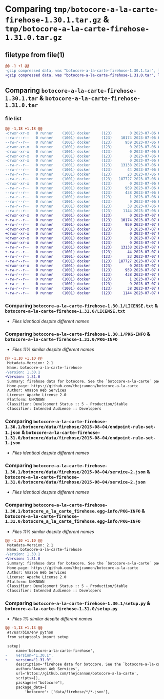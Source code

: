 # Comparing `tmp/botocore-a-la-carte-firehose-1.30.1.tar.gz` & `tmp/botocore-a-la-carte-firehose-1.31.0.tar.gz`

## filetype from file(1)

```diff
@@ -1 +1 @@
-gzip compressed data, was "botocore-a-la-carte-firehose-1.30.1.tar", last modified: Thu Jul  6 01:45:08 2023, max compression
+gzip compressed data, was "botocore-a-la-carte-firehose-1.31.0.tar", last modified: Fri Jul  7 01:43:59 2023, max compression
```

## Comparing `botocore-a-la-carte-firehose-1.30.1.tar` & `botocore-a-la-carte-firehose-1.31.0.tar`

### file list

```diff
@@ -1,18 +1,18 @@
-drwxr-xr-x   0 runner    (1001) docker     (123)        0 2023-07-06 01:45:08.950862 botocore-a-la-carte-firehose-1.30.1/
--rw-r--r--   0 runner    (1001) docker     (123)    10174 2023-07-06 01:45:08.000000 botocore-a-la-carte-firehose-1.30.1/LICENSE.txt
--rw-r--r--   0 runner    (1001) docker     (123)      959 2023-07-06 01:45:08.950862 botocore-a-la-carte-firehose-1.30.1/PKG-INFO
-drwxr-xr-x   0 runner    (1001) docker     (123)        0 2023-07-06 01:45:08.950862 botocore-a-la-carte-firehose-1.30.1/botocore/
-drwxr-xr-x   0 runner    (1001) docker     (123)        0 2023-07-06 01:45:08.950862 botocore-a-la-carte-firehose-1.30.1/botocore/data/
-drwxr-xr-x   0 runner    (1001) docker     (123)        0 2023-07-06 01:45:08.950862 botocore-a-la-carte-firehose-1.30.1/botocore/data/firehose/
-drwxr-xr-x   0 runner    (1001) docker     (123)        0 2023-07-06 01:45:08.950862 botocore-a-la-carte-firehose-1.30.1/botocore/data/firehose/2015-08-04/
--rw-r--r--   0 runner    (1001) docker     (123)    13138 2023-07-06 01:44:40.000000 botocore-a-la-carte-firehose-1.30.1/botocore/data/firehose/2015-08-04/endpoint-rule-set-1.json
--rw-r--r--   0 runner    (1001) docker     (123)       44 2023-07-06 01:44:40.000000 botocore-a-la-carte-firehose-1.30.1/botocore/data/firehose/2015-08-04/examples-1.json
--rw-r--r--   0 runner    (1001) docker     (123)       23 2023-07-06 01:44:40.000000 botocore-a-la-carte-firehose-1.30.1/botocore/data/firehose/2015-08-04/paginators-1.json
--rw-r--r--   0 runner    (1001) docker     (123)   187727 2023-07-06 01:44:40.000000 botocore-a-la-carte-firehose-1.30.1/botocore/data/firehose/2015-08-04/service-2.json
-drwxr-xr-x   0 runner    (1001) docker     (123)        0 2023-07-06 01:45:08.950862 botocore-a-la-carte-firehose-1.30.1/botocore_a_la_carte_firehose.egg-info/
--rw-r--r--   0 runner    (1001) docker     (123)      959 2023-07-06 01:45:08.000000 botocore-a-la-carte-firehose-1.30.1/botocore_a_la_carte_firehose.egg-info/PKG-INFO
--rw-r--r--   0 runner    (1001) docker     (123)      438 2023-07-06 01:45:08.000000 botocore-a-la-carte-firehose-1.30.1/botocore_a_la_carte_firehose.egg-info/SOURCES.txt
--rw-r--r--   0 runner    (1001) docker     (123)        1 2023-07-06 01:45:08.000000 botocore-a-la-carte-firehose-1.30.1/botocore_a_la_carte_firehose.egg-info/dependency_links.txt
--rw-r--r--   0 runner    (1001) docker     (123)        9 2023-07-06 01:45:08.000000 botocore-a-la-carte-firehose-1.30.1/botocore_a_la_carte_firehose.egg-info/top_level.txt
--rw-r--r--   0 runner    (1001) docker     (123)       38 2023-07-06 01:45:08.950862 botocore-a-la-carte-firehose-1.30.1/setup.cfg
--rw-r--r--   0 runner    (1001) docker     (123)     1144 2023-07-06 01:45:08.000000 botocore-a-la-carte-firehose-1.30.1/setup.py
+drwxr-xr-x   0 runner    (1001) docker     (123)        0 2023-07-07 01:43:59.955387 botocore-a-la-carte-firehose-1.31.0/
+-rw-r--r--   0 runner    (1001) docker     (123)    10174 2023-07-07 01:43:59.000000 botocore-a-la-carte-firehose-1.31.0/LICENSE.txt
+-rw-r--r--   0 runner    (1001) docker     (123)      959 2023-07-07 01:43:59.955387 botocore-a-la-carte-firehose-1.31.0/PKG-INFO
+drwxr-xr-x   0 runner    (1001) docker     (123)        0 2023-07-07 01:43:59.951387 botocore-a-la-carte-firehose-1.31.0/botocore/
+drwxr-xr-x   0 runner    (1001) docker     (123)        0 2023-07-07 01:43:59.951387 botocore-a-la-carte-firehose-1.31.0/botocore/data/
+drwxr-xr-x   0 runner    (1001) docker     (123)        0 2023-07-07 01:43:59.951387 botocore-a-la-carte-firehose-1.31.0/botocore/data/firehose/
+drwxr-xr-x   0 runner    (1001) docker     (123)        0 2023-07-07 01:43:59.951387 botocore-a-la-carte-firehose-1.31.0/botocore/data/firehose/2015-08-04/
+-rw-r--r--   0 runner    (1001) docker     (123)    13138 2023-07-07 01:43:28.000000 botocore-a-la-carte-firehose-1.31.0/botocore/data/firehose/2015-08-04/endpoint-rule-set-1.json
+-rw-r--r--   0 runner    (1001) docker     (123)       44 2023-07-07 01:43:28.000000 botocore-a-la-carte-firehose-1.31.0/botocore/data/firehose/2015-08-04/examples-1.json
+-rw-r--r--   0 runner    (1001) docker     (123)       23 2023-07-07 01:43:28.000000 botocore-a-la-carte-firehose-1.31.0/botocore/data/firehose/2015-08-04/paginators-1.json
+-rw-r--r--   0 runner    (1001) docker     (123)   187727 2023-07-07 01:43:28.000000 botocore-a-la-carte-firehose-1.31.0/botocore/data/firehose/2015-08-04/service-2.json
+drwxr-xr-x   0 runner    (1001) docker     (123)        0 2023-07-07 01:43:59.951387 botocore-a-la-carte-firehose-1.31.0/botocore_a_la_carte_firehose.egg-info/
+-rw-r--r--   0 runner    (1001) docker     (123)      959 2023-07-07 01:43:59.000000 botocore-a-la-carte-firehose-1.31.0/botocore_a_la_carte_firehose.egg-info/PKG-INFO
+-rw-r--r--   0 runner    (1001) docker     (123)      438 2023-07-07 01:43:59.000000 botocore-a-la-carte-firehose-1.31.0/botocore_a_la_carte_firehose.egg-info/SOURCES.txt
+-rw-r--r--   0 runner    (1001) docker     (123)        1 2023-07-07 01:43:59.000000 botocore-a-la-carte-firehose-1.31.0/botocore_a_la_carte_firehose.egg-info/dependency_links.txt
+-rw-r--r--   0 runner    (1001) docker     (123)        9 2023-07-07 01:43:59.000000 botocore-a-la-carte-firehose-1.31.0/botocore_a_la_carte_firehose.egg-info/top_level.txt
+-rw-r--r--   0 runner    (1001) docker     (123)       38 2023-07-07 01:43:59.955387 botocore-a-la-carte-firehose-1.31.0/setup.cfg
+-rw-r--r--   0 runner    (1001) docker     (123)     1144 2023-07-07 01:43:59.000000 botocore-a-la-carte-firehose-1.31.0/setup.py
```

### Comparing `botocore-a-la-carte-firehose-1.30.1/LICENSE.txt` & `botocore-a-la-carte-firehose-1.31.0/LICENSE.txt`

 * *Files identical despite different names*

### Comparing `botocore-a-la-carte-firehose-1.30.1/PKG-INFO` & `botocore-a-la-carte-firehose-1.31.0/PKG-INFO`

 * *Files 11% similar despite different names*

```diff
@@ -1,10 +1,10 @@
 Metadata-Version: 2.1
 Name: botocore-a-la-carte-firehose
-Version: 1.30.1
+Version: 1.31.0
 Summary: firehose data for botocore. See the `botocore-a-la-carte` package for more info.
 Home-page: https://github.com/thejcannon/botocore-a-la-carte
 Author: Amazon Web Services
 License: Apache License 2.0
 Platform: UNKNOWN
 Classifier: Development Status :: 5 - Production/Stable
 Classifier: Intended Audience :: Developers
```

### Comparing `botocore-a-la-carte-firehose-1.30.1/botocore/data/firehose/2015-08-04/endpoint-rule-set-1.json` & `botocore-a-la-carte-firehose-1.31.0/botocore/data/firehose/2015-08-04/endpoint-rule-set-1.json`

 * *Files identical despite different names*

### Comparing `botocore-a-la-carte-firehose-1.30.1/botocore/data/firehose/2015-08-04/service-2.json` & `botocore-a-la-carte-firehose-1.31.0/botocore/data/firehose/2015-08-04/service-2.json`

 * *Files identical despite different names*

### Comparing `botocore-a-la-carte-firehose-1.30.1/botocore_a_la_carte_firehose.egg-info/PKG-INFO` & `botocore-a-la-carte-firehose-1.31.0/botocore_a_la_carte_firehose.egg-info/PKG-INFO`

 * *Files 11% similar despite different names*

```diff
@@ -1,10 +1,10 @@
 Metadata-Version: 2.1
 Name: botocore-a-la-carte-firehose
-Version: 1.30.1
+Version: 1.31.0
 Summary: firehose data for botocore. See the `botocore-a-la-carte` package for more info.
 Home-page: https://github.com/thejcannon/botocore-a-la-carte
 Author: Amazon Web Services
 License: Apache License 2.0
 Platform: UNKNOWN
 Classifier: Development Status :: 5 - Production/Stable
 Classifier: Intended Audience :: Developers
```

### Comparing `botocore-a-la-carte-firehose-1.30.1/setup.py` & `botocore-a-la-carte-firehose-1.31.0/setup.py`

 * *Files 1% similar despite different names*

```diff
@@ -1,13 +1,13 @@
 #!/usr/bin/env python
 from setuptools import setup
 
 setup(
     name='botocore-a-la-carte-firehose',
-    version="1.30.1",
+    version="1.31.0",
     description='firehose data for botocore. See the `botocore-a-la-carte` package for more info.',
     author='Amazon Web Services',
     url='https://github.com/thejcannon/botocore-a-la-carte',
     scripts=[],
     packages=["botocore"],
     package_data={
         'botocore': ['data/firehose/*/*.json'],
```

